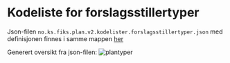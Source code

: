 # Kodeliste for forslagsstillertyper

Json-filen `no.ks.fiks.plan.v2.kodelister.forslagsstillertyper.json` med definisjonen finnes i samme mappen [her](no.ks.fiks.plan.v2.kodelister.forslagsstillertyper.json)

Generert oversikt fra json-filen:
![plantyper](no.ks.fiks.plan.v2.kodelister.forslagsstillertyper.png)